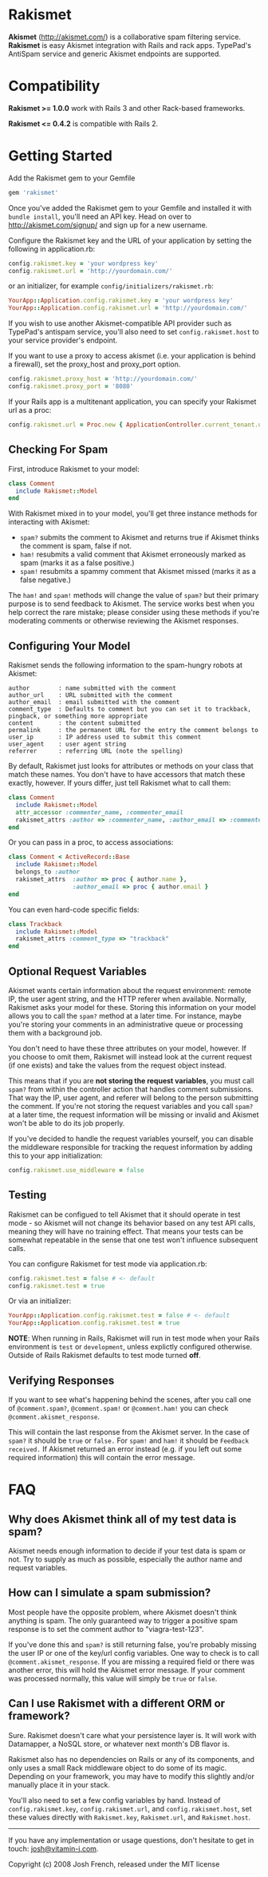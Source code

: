 Rakismet
========

**Akismet** (<http://akismet.com/>) is a collaborative spam filtering service.
**Rakismet** is easy Akismet integration with Rails and rack apps. TypePad's
AntiSpam service and generic Akismet endpoints are supported.

Compatibility
=============

**Rakismet >= 1.0.0** work with Rails 3 and other Rack-based frameworks.

**Rakismet <= 0.4.2** is compatible with Rails 2.

Getting Started
===============

Add the Rakismet gem to your Gemfile

```ruby
gem 'rakismet'
```

Once you've added the Rakismet gem to your Gemfile and installed it with ``bundle install``,
you'll need an API key. Head on over to http://akismet.com/signup/ and sign up
for a new username.

Configure the Rakismet key and the URL of your application by setting the following
in application.rb:

```ruby
config.rakismet.key = 'your wordpress key'
config.rakismet.url = 'http://yourdomain.com/'
```

or an initializer, for example `config/initializers/rakismet.rb`:

```ruby
YourApp::Application.config.rakismet.key = 'your wordpress key'
YourApp::Application.config.rakismet.url = 'http://yourdomain.com/'
```

If you wish to use another Akismet-compatible API provider such as TypePad's
antispam service, you'll also need to set `config.rakismet.host` to your service
provider's endpoint.

If you want to use a proxy to access akismet (i.e. your application is behind a
firewall), set the proxy_host and proxy_port option.

```ruby
config.rakismet.proxy_host = 'http://yourdomain.com/'
config.rakismet.proxy_port = '8080'
```

If your Rails app is a multitenant application, you can specify your Rakismet url as a proc:

```ruby
config.rakismet.url = Proc.new { ApplicationController.current_tenant.url }
```

Checking For Spam
-----------------

First, introduce Rakismet to your model:

```ruby
class Comment
  include Rakismet::Model
end
```

With Rakismet mixed in to your model, you'll get three instance methods for interacting with
Akismet:

 * `spam?` submits the comment to Akismet and returns true if Akismet thinks the comment is spam, false if not.
 * `ham!` resubmits a valid comment that Akismet erroneously marked as spam (marks it as a false positive.)
 * `spam!` resubmits a spammy comment that Akismet missed (marks it as a false negative.)

The `ham!` and `spam!` methods will change the value of `spam?` but their
primary purpose is to send feedback to Akismet. The service works best when you
help correct the rare mistake; please consider using these methods if you're
moderating comments or otherwise reviewing the Akismet responses.

Configuring Your Model
----------------------

Rakismet sends the following information to the spam-hungry robots at Akismet:

    author        : name submitted with the comment
    author_url    : URL submitted with the comment
    author_email  : email submitted with the comment
    comment_type  : Defaults to comment but you can set it to trackback, pingback, or something more appropriate
    content       : the content submitted
    permalink     : the permanent URL for the entry the comment belongs to
    user_ip       : IP address used to submit this comment
    user_agent    : user agent string
    referrer      : referring URL (note the spelling)

By default, Rakismet just looks for attributes or methods on your class that
match these names. You don't have to have accessors that match these exactly,
however. If yours differ, just tell Rakismet what to call them:

```ruby
class Comment
  include Rakismet::Model
  attr_accessor :commenter_name, :commenter_email
  rakismet_attrs :author => :commenter_name, :author_email => :commenter_email
end
```

Or you can pass in a proc, to access associations:

```ruby
class Comment < ActiveRecord::Base
  include Rakismet::Model
  belongs_to :author
  rakismet_attrs  :author => proc { author.name },
                  :author_email => proc { author.email }
end
```

You can even hard-code specific fields:

```ruby
class Trackback
  include Rakismet::Model
  rakismet_attrs :comment_type => "trackback"
end
```

Optional Request Variables
--------------------------

Akismet wants certain information about the request environment: remote IP, the
user agent string, and the HTTP referer when available. Normally, Rakismet
asks your model for these. Storing this information on your model allows you to
call the `spam?` method at a later time. For instance, maybe you're storing your
comments in an administrative queue or processing them with a background job.

You don't need to have these three attributes on your model, however. If you
choose to omit them, Rakismet will instead look at the current request (if one
exists) and take the values from the request object instead.

This means that if you are **not storing the request variables**, you must call
`spam?` from within the controller action that handles comment submissions. That
way the IP, user agent, and referer will belong to the person submitting the
comment. If you're not storing the request variables and you call `spam?` at a
later time, the request information will be missing or invalid and Akismet won't
be able to do its job properly.

If you've decided to handle the request variables yourself, you can disable the
middleware responsible for tracking the request information by adding this to
your app initialization:

```ruby
config.rakismet.use_middleware = false
```

Testing
-------

Rakismet can be configued to tell Akismet that it should operate in test mode -
so Akismet will not change its behavior based on any test API calls, meaning
they will have no training effect. That means your tests can be somewhat
repeatable in the sense that one test won't influence subsequent calls.

You can configure Rakismet for test mode via application.rb:

```ruby
config.rakismet.test = false # <- default
config.rakismet.test = true
```

Or via an initializer:

```ruby
YourApp::Application.config.rakismet.test = false # <- default
YourApp::Application.config.rakismet.test = true
```

**NOTE**: When running in Rails, Rakismet will run in test mode when your Rails
environment is `test` or `development`, unless explictly configured otherwise.
Outside of Rails Rakismet defaults to test mode turned **off**.


Verifying Responses
-------------------

If you want to see what's happening behind the scenes, after you call one of
`@comment.spam?`, `@comment.spam!` or `@comment.ham!` you can check
`@comment.akismet_response`.

This will contain the last response from the Akismet server. In the case of
`spam?` it should be `true` or `false.` For `spam!` and `ham!` it should be
`Feedback received.` If Akismet returned an error instead (e.g. if you left out
some required information) this will contain the error message.

FAQ
===

Why does Akismet think all of my test data is spam?
---------------------------------------------------

Akismet needs enough information to decide if your test data is spam or not.
Try to supply as much as possible, especially the author name and request
variables.

How can I simulate a spam submission?
-------------------------------------

Most people have the opposite problem, where Akismet doesn't think anything is
spam. The only guaranteed way to trigger a positive spam response is to set the
comment author to "viagra-test-123".

If you've done this and `spam?` is still returning false, you're probably
missing the user IP or one of the key/url config variables. One way to check is
to call `@comment.akismet_response`. If you are missing a required field or
there was another error, this will hold the Akismet error message. If your comment
was processed normally, this value will simply be `true` or `false`.

Can I use Rakismet with a different ORM or framework?
-----------------------------------------------------

Sure. Rakismet doesn't care what your persistence layer is. It will work with
Datamapper, a NoSQL store, or whatever next month's DB flavor is.

Rakismet also has no dependencies on Rails or any of its components, and only
uses a small Rack middleware object to do some of its magic. Depending on your
framework, you may have to modify this slightly and/or manually place it in your
stack.

You'll also need to set a few config variables by hand. Instead of
`config.rakismet.key`, `config.rakismet.url`, and `config.rakismet.host`, set
these values directly with `Rakismet.key`, `Rakismet.url`, and `Rakismet.host`.

---------------------------------------------------------------------------

If you have any implementation or usage questions, don't hesitate to get in
touch: josh@vitamin-j.com.

Copyright (c) 2008 Josh French, released under the MIT license
